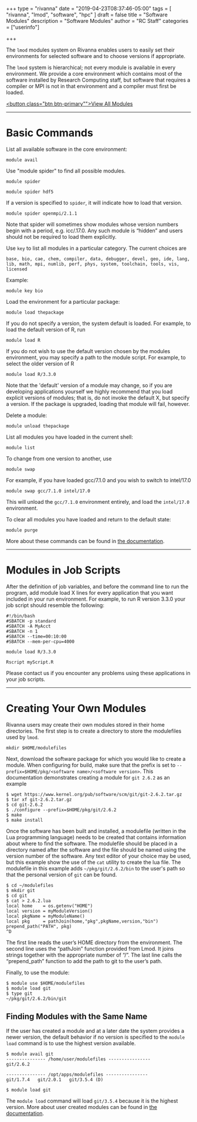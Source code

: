 +++
type = "rivanna"
date = "2019-04-23T08:37:46-05:00"
tags = [
  "rivanna",
  "lmod",
  "software",
  "hpc"
]
draft = false
title = "Software Modules"
description = "Software Modules"
author = "RC Staff"
categories = ["userinfo"]

+++

<p class="lead">The <code>lmod</code> modules system on Rivanna enables users to easily set their environments for selected software and to choose versions if appropriate.</p>
<p class="lead">The <code>lmod</code> system is hierarchical; not every module is available in every environment.  We provide a core environment which contains most of the software installed by Research Computing staff, but software that requires a compiler or MPI is not in that environment and a compiler must first be loaded.</p>

<a href="/userinfo/rivanna/software/complete-list/"><button class="btn btn-primary"">View All Modules</button></a> &nbsp;

- - -

# Basic Commands
List all available software in the core environment:

```
module avail
```

Use "module spider" to find all possible modules.

```
module spider

module spider hdf5
```

If a version is specified to `spider`, it will indicate how to load that version.

```
module spider openmpi/2.1.1
```

Note that spider will sometimes show modules whose version numbers begin with a period, e.g. icc/.17.0.  Any such module is “hidden” and users should not be required to load them explicitly.

Use `key` to list all modules in a particular category.  The current choices are

```
base, bio, cae, chem, compiler, data, debugger, devel, geo, ide, lang, lib, math, mpi, numlib, perf, phys, system, toolchain, tools, vis, licensed
```

Example:

```
module key bio
```

Load the environment for a particular package:

```
module load thepackage
```

If you do not specify a version, the system default is loaded.  For example, to load the default version of R, run

```
module load R
```
If you do not wish to use the default version chosen by the modules environment, you may specify a path to the module script. For example, to select the older version of R

```
module load R/3.3.0
```
Note that the 'default' version of a module may change, so if you are developing applications yourself we highly recommend that you load explicit versions of modules; that is, do not invoke the default X, but specify a version.  If the package is upgraded, loading that module will fail, however.

Delete a module:

```
module unload thepackage
```
List all modules you have loaded in the current shell:

```
module list
```

To change from one version to another, use

```
module swap
```
For example, if you have loaded gcc/7.1.0 and you wish to switch to intel/17.0

```
module swap gcc/7.1.0 intel/17.0
```
This will unload the `gcc/7.1.0` environment entirely, and load the `intel/17.0` environment. 

To clear all modules you have loaded and return to the default state:

```
module purge
```
More about these commands can be found in [the documentation](https://lmod.readthedocs.io/en/latest/).

- - -
# Modules in Job Scripts
After the definition of job variables, and before the command line to run the program, add module load X lines for every application that you want included in your run environment. For example, to run R version 3.3.0 your job script should resemble the following:

```
#!/bin/bash
#SBATCH -p standard
#SBATCH -A MyAcct
#SBATCH -n 1
#SBATCH --time=00:10:00
#SBATCH --mem-per-cpu=4000

module load R/3.3.0

Rscript myScript.R
```

Please contact us if you encounter any problems using these applications in your job scripts.

- - -
# Creating Your Own Modules
Rivanna users may create their own modules stored in their home directories.  The first step is to create a directory to store the modulefiles used by `lmod`.

```
mkdir $HOME/modulefiles
```

Next, download the software package for which you would like to create a module.  When configuring for build, make sure that the prefix is set to `--prefix=$HOME/pkg/<software name>/<software version>`. This documentation demonstrates creating a module for `git 2.6.2` as an example

```
$ wget https://www.kernel.org/pub/software/scm/git/git-2.6.2.tar.gz
$ tar xf git-2.6.2.tar.gz
$ cd git-2.6.2
$ ./configure --prefix=$HOME/pkg/git/2.6.2
$ make
$ make install
```

Once the software has been built and installed, a modulefile (written in the Lua programming language) needs to be created that contains information about where to find the software.  The modulefile should be placed in a directory named after the software and the file should be named using the version number of the software. Any text editor of your choice may be used, but this example show the use of the `cat` utility to create the lua file.  The modulefile in this example adds `~/pkg/git/2.6.2/bin` to the user's path so that the personal version of `git` can be found.

```
$ cd ~/modulefiles
$ mkdir git
$ cd git
$ cat > 2.6.2.lua
local home    = os.getenv("HOME")
local version = myModuleVersion()
local pkgName = myModuleName()
local pkg     = pathJoin(home,"pkg",pkgName,version,"bin")
prepend_path("PATH", pkg)
^D

```

The first line reads the user’s HOME directory from the environment. The second line uses the “pathJoin” function provided from Lmod. It joins strings together with the appropriate number of “/”. The last line calls the “prepend_path” function to add the path to git to the user’s path.

Finally, to use the module:

```
$ module use $HOME/modulefiles
$ module load git
$ type git
~/pkg/git/2.6.2/bin/git
```

## Finding Modules with the Same Name
If the user has created a module and at a later date the system provides a newer version, the default behavior if no version is specified to the `module load` command is to use the highest version available.

```
$ module avail git
--------------- /home/user/modulefiles ----------------
git/2.6.2

--------------- /opt/apps/modulefiles ----------------
git/1.7.4   git/2.0.1   git/3.5.4 (D)

$ module load git
```

The `module load` command will load `git/3.5.4` because it is the highest version.
More about user created modules can be found in [the documentation](https://lmod.readthedocs.io/en/latest/020_advanced.html).
